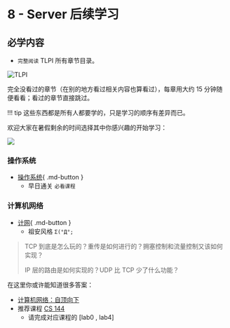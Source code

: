 # 8 - Server 后续学习

## 必学内容

- `完整阅读` TLPI 所有章节目录。

![TLPI](https://man7.org/tlpi/cover/TLPI-front-cover-small-256.png)

完全没看过的章节（在别的地方看过相关内容也算看过），每章用大约 15 分钟随便看看；看过的章节直接跳过。

!!! tip
    这些东西都是所有人都要学的，只是学习的顺序有差异而已。

欢迎大家在暑假剩余的时间选择其中你感兴趣的开始学习：

![](https://www.iodraw.com/diagram/?lightbox=1&highlight=0000ff&edit=_blank&layers=1&nav=1&title=%E6%9C%AA%E5%91%BD%E5%90%8D%E7%BB%98%E5%9B%BE.iodraw-1#R1Zpbc6M2FMc%2FDTPtQzJI3B%2BNL%2Bm0u02m3pmunzosyMAGI1aWY7uffiWQjMF44yTGwIstHd3566c5OqBo49XugXhZ9BkHKFGgGuwUbaJACE1gsT9u2RcWG5iFISRxUJhAaZjH%2FyNhVIV1EwdoXalIMU5onFWNPk5T5NOKzSMEb6vVljipjpp5IToxzH0vObX%2BGwc0EquAVmn%2FA8VhJEcGplOUrDxZWaxkHXkB3h6ZtKmijQnGtEitdmOU8Icnn0vRbnam9DAxglJ6SYMtocl%2FE%2FPlT5KMVPOfH1Hw%2Bcud6GVN93LBKGDrF1lMaIRDnHrJtLS6BG%2FSAPFeVZYr63zCOGNGwIzfEaV7Iaa3oZiZIrpKRGkxJh%2Fo7FLkvPCG%2BKKWrtl3%2BwWYfV9OswV5%2Bst%2F8fVi%2FmK9DwivECV71o6gxKPxS7V%2FT2yF8FDv0PQJx2xkqIpta6tCM7FpdZmXXVCPhIiKVuUzZ4mjaZSmXIlmVc6vCqovXrIRS1CgmbBH464zL63oZf7Y8A3kLnFK79b5Ex%2BxCsDKdmUhS4X5%2F9RSRlPFsWR330hZZCqupjhGU5GjjKDi2LKIramYhyivb6HqBtlGMUXzzMt13LJToroZvCQOU5b2mfaIHLpr2AwviFC0OzKd6i5K7%2FSqfkCeJtsSYUOYoiN6DVs9v1UqIr9VUbM7zt6DlSZO2nyb%2F6Ke0YjyR3kcEeLtjypknLP1eVyBVZNbq52Etfq6%2Bsv6LFHM4KpMa2eZ5uhexLTdxPSnON3sONiMXjcnnP06szwxVhwzZ95WbPeI3mLEa9B7BVjNqhjwFNWD7ZhVsy1UrWGhqg8KVVMbAKp666hOFAdIVMfDQdWAPWPVHharxoWsOq2w%2Bipc0Lqxm2t0IR9Tjey%2F8vb3hswuRHd5ZrKr5PYyt4vpV9kHSy%2FKLliubMQzsk37WwXAbvYKqLvKxYpa2ytGS2fy4%2FzL9Ont5y24yXmr1e8x5umBC2564GrakJB9P37OhfjBq%2BP3IXmcligx7%2BeqDYaCCewcE9BhXO1dYTS1K8%2FkY49ZbWm%2F85CXw%2B7TJg%2BLORPFZvdpXXEdZWT2FQJQv0d3D4HVoM6gqICXOmFmv7CArWHBbqfsjjrKQ8Ig58NQHDW%2FzTI%2B3nd3vQ0fBqjx0RATvrEv1QkOt%2FelJB1Dc6bkvK%2BO0XgOdH0onGgNQZ7bcgKb4nEdggMq2JQUXR0cuc7XwWknuHsSBKjH6vUbB4xgJ7H58sTsn%2FD9cjxg0%2F1zOILJCF8Z1VsoZbzv2hG%2Bi0WWr0xuHeI7eRveNt3tua0Gf8HClsM%2Fchhxh7WnL1jqkQy980scbCvwyl92OWPxptpx%2BeWB3S7cGf%2FOhOllT3lRT30kYPROprZ8VX9D2IECZwQF8fr026Df2HRZXff3vkplWH2TSmsvaKXnpxt7ILMJ9p8RadDrASdeGg5GLqN7uc5%2FjHexXHrjLfDv8cUH3DryMp5MMUWv6%2FDN85%2FDXLnHDU3iFAl74JHnR9Yqprn3cq9yN6eY5gQ4fN5xkoxxgkk%2BqrZcLqHv8zqU4GckS1LMe7yG2haoq22cqG01iG28XWx%2BhB0%2BtS08lvKDZW36Ew%3D%3D)

### 操作系统

- [操作系统](../preparation/os.md){ .md-button }
  - 早日通关 `必看课程`


### 计算机网络
- [计网](../preparation/linux-network-programming.md){ .md-button }
  - 祖安风格 `Σ(°Д°;`

> TCP 到底是怎么玩的？重传是如何进行的？拥塞控制和流量控制又该如何实现？
>
> IP 层的路由是如何实现的？UDP 比 TCP 少了什么功能？

在这里你或许能知道很多答案：

- [计算机网络：自顶向下](https://book.douban.com/subject/36081529/)
- 推荐课程 [CS 144](https://csdiy.wiki/%E8%AE%A1%E7%AE%97%E6%9C%BA%E7%BD%91%E7%BB%9C/CS144/)
    - 请完成对应课程的 [lab0 , lab4]